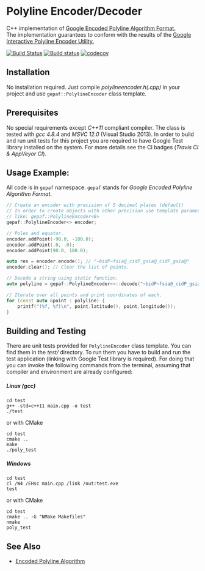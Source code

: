 # Polyline Encoder/Decoder
C++ implementation of [Google Encoded Polyline Algorithm Format.](https://developers.google.com/maps/documentation/utilities/polylinealgorithm)<br>
The implementation guarantees to conform with the results of the [Google Interactive Polyline Encoder Utility.](https://developers.google.com/maps/documentation/utilities/polylineutility)

[![Build Status](https://travis-ci.org/vahancho/polylineencoder.svg?branch=master)](https://travis-ci.org/vahancho/polylineencoder)
[![Build status](https://ci.appveyor.com/api/projects/status/6tg1kkp5fgk3x2fd?svg=true)](https://ci.appveyor.com/project/vahancho/polylineencoder)
[![codecov](https://codecov.io/gh/vahancho/polylineencoder/branch/master/graph/badge.svg)](https://codecov.io/gh/vahancho/polylineencoder)

## Installation

No installation required. Just compile *polylineencoder.h(.cpp)* in your project and use `gepaf::PolylineEncoder` class template.

## Prerequisites

No special requirements except *C++11* compliant compiler. The class is tested with *gcc 4.8.4* and *MSVC 12.0* (Visual Studio 2013). In order to build and run unit tests for this project you are required to have Google Test library installed on the system.
For more details see the CI badges (*Travis CI & AppVeyor CI*).

## Usage Example:

All code is in `gepaf` namespace. `gepaf` stands for *Google Encoded Polyline Algorithm Format*.

```cpp
// Create an encoder with precision of 5 decimal places (default)
// In order to create objects with other precision use template parameter
// like: gepaf::PolylineEncoder<6>
gepaf::PolylineEncoder<> encoder;

// Poles and equator.
encoder.addPoint(-90.0, -180.0);
encoder.addPoint(.0, .0);
encoder.addPoint(90.0, 180.0);

auto res = encoder.encode(); // "~bidP~fsia@_cidP_gsia@_cidP_gsia@"
encoder.clear(); // Clear the list of points.

// Decode a string using static function.
auto polyline = gepaf::PolylineEncoder<>::decode("~bidP~fsia@_cidP_gsia@_cidP_gsia@");

// Iterate over all points and print coordinates of each.
for (const auto &point : polyline) {
    printf("(%f, %f)\n", point.latitude(), point.longitude());
}
```

## Building and Testing

There are unit tests provided for `PolylineEncoder` class template. You can find them in the *test/* directory.
To run them you have to build and run the test application (linking with Google Test library is required). For doing that you can invoke the following commands from the terminal, assuming that compiler and environment are already configured:

##### Linux (gcc)
```
cd test
g++ -std=c++11 main.cpp -o test
./test
```

or with CMake

```
cd test
cmake ..
make
./poly_test
```

##### Windows
```
cd test
cl /W4 /EHsc main.cpp /link /out:test.exe
test
```

or with CMake

```
cd test
cmake .. -G "NMake Makefiles"
nmake
poly_test
```

## See Also

* [Encoded Polyline Algorithm](https://developers.google.com/maps/documentation/utilities/polylinealgorithm)

